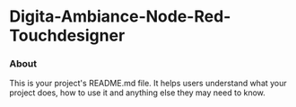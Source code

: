 Digita-Ambiance-Node-Red-Touchdesigner
======================================

### About

This is your project's README.md file. It helps users understand what your
project does, how to use it and anything else they may need to know.